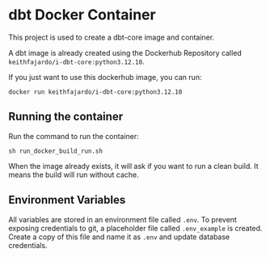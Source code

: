 # dbt Docker Container

This project is used to create a dbt-core image and container.

A dbt image is already created using the Dockerhub Repository called `keithfajardo/i-dbt-core:python3.12.10`.

If you just want to use this dockerhub image, you can run:
```
docker run keithfajardo/i-dbt-core:python3.12.10
```


## Running the container
Run the command to run the container:
```
sh run_docker_build_run.sh
```

When the image already exists, it will ask if you want to run a clean build. It means the build will run without cache.

## Environment Variables
All variables are stored in an environment file called `.env`. To prevent exposing credentials to git, a placeholder file called `.env_example` is created. Create a copy of this file and name it as `.env` and update database credentials.
